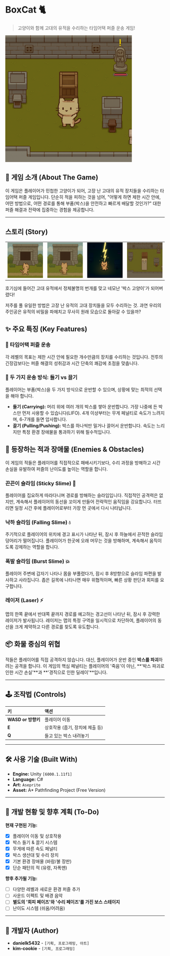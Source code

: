 # BoxCat 🐈

> 고양이와 함께 고대의 유적을 수리하는 타임어택 퍼즐 운송 게임!

<img src="./Week3/Images/00.png" width="400" height="400">

## 📖 게임 소개 (About The Game)

이 게임은 플레이어가 민첩한 고양이가 되어, 고장 난 고대의 유적 장치들을 수리하는 타임어택 퍼즐 게임입니다. 단순히 적을 피하는 것을 넘어, "어떻게 하면 제한 시간 안에, 어떤 방법으로, 어떤 경로를 통해 부품(박스)을 안전하고 빠르게 배달할 것인가?" 대한 퍼즐 해결과 전략에 집중하는 경험을 제공합니다.

---

## 스토리 (Story)

<table>
  <tr>
    <td><img src="./Week3/Images/0.png" width="300"></td>
    <td><img src="./Week3/Images/1.png" width="300"></td>
    <td><img src="./Week3/Images/2.png" width="300"></td>
    <td><img src="./Week3/Images/3.png" width="300"></td>
  </tr>
</table>

호기심에 들어간 고대 유적에서 정체불명의 번개를 맞고 네모난 '박스 고양이'가 되어버렸다!

저주를 풀 유일한 방법은 고장 난 유적의 고대 장치들을 모두 수리하는 것. 과연 우리의 주인공은 유적의 비밀을 파헤치고 무사히 원래 모습으로 돌아갈 수 있을까?


## ✨ 주요 특징 (Key Features)

### 🧩 타임어택 퍼즐 운송
각 레벨의 목표는 제한 시간 안에 필요한 개수만큼의 장치를 수리하는 것입니다. 전투의 긴장감보다는 퍼즐 해결의 성취감과 시간 단축의 쾌감에 초점을 맞춥니다.

### 🎒 두 가지 운송 방식: 들기 vs 끌기
플레이어는 부품(박스)을 두 가지 방식으로 운반할 수 있으며, 상황에 맞는 최적의 선택을 해야 합니다.

* **들기 (Carrying):** 머리 위에 여러 개의 박스를 쌓아 운반합니다. 가장 나중에 든 박스만 먼저 사용할 수 있습니다(LIFO). 4개 이상부터는 무게 페널티로 속도가 느려지며, 6-7개를 들면 압사합니다.
* **끌기 (Pulling/Pushing):** 박스를 하나씩만 밀거나 끌어서 운반합니다. 속도는 느리지만 특정 환경 장애물을 통과하기 위해 필수적입니다.


## 👾 등장하는 적과 장애물 (Enemies & Obstacles)
이 게임의 적들은 플레이어를 직접적으로 패배시키기보다, 수리 과정을 방해하고 시간 손실을 유발하여 퍼즐의 난이도를 높이는 역할을 합니다.

### 끈끈이 슬라임 (Sticky Slime) 🦠
플레이어를 집요하게 따라다니며 경로를 방해하는 슬라임입니다. 직접적인 공격력은 없지만, 계속해서 플레이어의 동선을 꼬이게 만들어 전략적인 움직임을 강요합니다. 터뜨리면 일정 시간 후에 플레이어로부터 가장 먼 곳에서 다시 나타납니다.

### 낙하 슬라임 (Falling Slime) 💧
주기적으로 플레이어의 위치에 경고 표시가 나타난 뒤, 잠시 후 하늘에서 끈적한 슬라임 덩어리가 떨어집니다. 플레이어가 한곳에 오래 머무는 것을 방해하며, 계속해서 움직이도록 강제하는 역할을 합니다.

### 폭발 슬라임 (Burst Slime) 💥
플레이어 주변에 갑자기 나타나 몸을 부풀렸다가, 잠시 후 8방향으로 슬라임 파편을 발사하고 사라집니다. 좁은 길목에 나타나면 매우 위협적이며, 빠른 상황 판단과 회피를 요구합니다.

### 레이저 (Laser) ⚡
맵의 한쪽 끝에서 반대쪽 끝까지 경로를 예고하는 경고선이 나타난 뒤, 잠시 후 강력한 레이저가 발사됩니다. 레이저는 맵의 특정 구역을 일시적으로 차단하여, 플레이어의 동선을 크게 제약하고 다른 경로를 찾도록 유도합니다.

## 📦 화물 중심의 위협
적들은 플레이어를 직접 공격하지 않습니다. 대신, 플레이어가 운반 중인 **박스를 파괴**하려는 공격을 합니다. 이 게임의 핵심 페널티는 플레이어의 '죽음'이 아닌, **'박스 파괴로 인한 시간 손실'**과 **'경직으로 인한 딜레이'**입니다.

---

## 🕹️ 조작법 (Controls)

| 키         | 액션             |
| :--------- | :--------------- |
| **WASD or 방향키** | 플레이어 이동    |
| **E** | 상호작용 (줍기, 장치에 제출 등) |
| **Q** | 들고 있는 박스 내려놓기   |

---

## 🛠️ 사용 기술 (Built With)

* **Engine:** Unity `[6000.1.11f1]`
* **Language:** C#
* **Art:** `Aseprite`
* **Asset:** A* Pathfinding Project (Free Version)

---

## 🚧 개발 현황 및 향후 계획 (To-Do)

**현재 구현된 기능:**
* [x] 플레이어 이동 및 상호작용
* [x] 박스 들기 & 끌기 시스템
* [x] 무게에 따른 속도 페널티
* [x] 박스 생산대 및 수리 장치
* [x] 기본 환경 장애물 (바람/불 장판)
* [x] 단순 패턴의 적 (유령, 자폭맨)

**향후 추가될 기능:**
* [ ] 다양한 레벨과 새로운 환경 퍼즐 추가
* [ ] 사운드 이펙트 및 배경 음악
* [ ] **별도의 '회피 페이즈'와 '수리 페이즈'를 가진 보스 스테이지**
* [ ] 난이도 시스템 (쉬움/어려움)

---

## 👤 개발자 (Author)

* **danielk5432** - `[기획, 프로그래밍, 아트]`
* **kim-cookie** - `[기획, 프로그래밍]`
